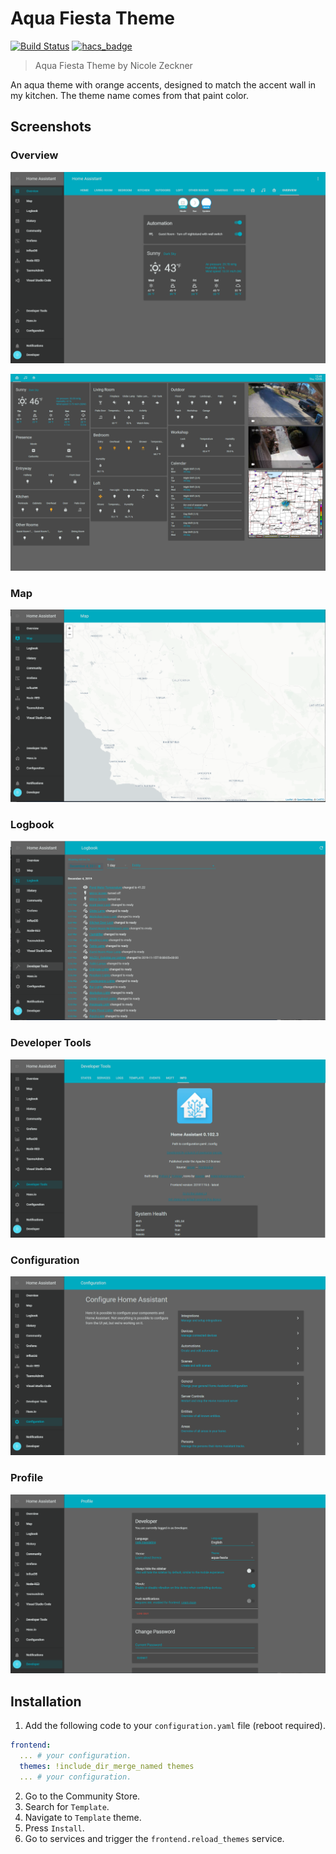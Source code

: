 # Aqua Fiesta Theme

[![Build Status](https://www.travis-ci.org/PurelyNicole/aqua-fiesta-theme.svg?branch=master)](https://www.travis-ci.org/PurelyNicole/aqua-fiesta-theme)
[![hacs_badge](https://img.shields.io/badge/HACS-Default-orange.svg)](https://github.com/custom-components/hacs)


> Aqua Fiesta Theme by Nicole Zeckner

An aqua theme with orange accents, designed to match the accent wall in my kitchen. The theme name comes from that paint color.

## Screenshots

### Overview

![Theme - Overview](https://raw.githubusercontent.com/PurelyNicole/aqua-fiesta-theme/master/docs/theme-overview.png)

![Theme - Kitchen Dash](https://raw.githubusercontent.com/PurelyNicole/aqua-fiesta-theme/master/docs/kitchen-dash.PNG)

### Map

![Theme - Map](https://raw.githubusercontent.com/PurelyNicole/aqua-fiesta-theme/master/docs/theme-map.png)

### Logbook

![Theme - Logbook](https://raw.githubusercontent.com/PurelyNicole/aqua-fiesta-theme/master/docs/theme-logbook.png)

### Developer Tools

![Theme - Developer Tools](https://raw.githubusercontent.com/PurelyNicole/aqua-fiesta-theme/master/docs/theme-developer-tools.png)

### Configuration

![Theme - Configuration](https://raw.githubusercontent.com/PurelyNicole/aqua-fiesta-theme/master/docs/theme-configuration.png)

### Profile

![Theme - Profile](https://raw.githubusercontent.com/PurelyNicole/aqua-fiesta-theme/master/docs/theme-profile.png)

## Installation

1. Add the following code to your `configuration.yaml` file (reboot required).

```yaml
frontend:
  ... # your configuration.
  themes: !include_dir_merge_named themes
  ... # your configuration.
```

2. Go to the Community Store.
3. Search for `Template`.
4. Navigate to `Template` theme.
5. Press `Install`.
6. Go to services and trigger the `frontend.reload_themes` service.
